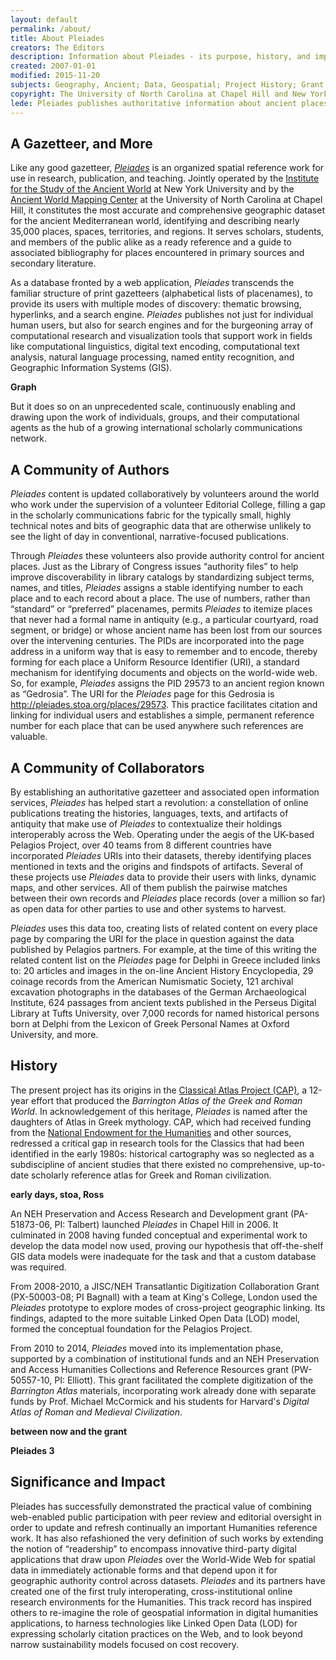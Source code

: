 ```yaml
---
layout: default
permalink: /about/
title: About Pleiades
creators: The Editors
description: Information about Pleiades - its purpose, history, and impact.
created: 2007-01-01
modified: 2015-11-20
subjects: Geography, Ancient; Data, Geospatial; Project History; Grant History; Documentation
copyright: The University of North Carolina at Chapel Hill and New York University
lede: Pleiades publishes authoritative information about ancient places and spaces, providing unique services for finding, displaying, and reusing it under open license as part of a revolutionary network of digital humanities projects.
---
```


## A Gazetteer, and More

Like any good gazetteer, [_Pleiades_](http://pleiades.stoa.org) is an organized spatial reference work for use in research, publication, and teaching. Jointly operated by the [Institute for the Study of the Ancient World](http://isaw.nyu.edu) at New York University and by the [Ancient World Mapping Center](http://awmc.unc.edu) at the University of North Carolina at Chapel Hill, it constitutes the most accurate and comprehensive geographic dataset for the ancient Mediterranean world, identifying and describing nearly 35,000 places, spaces, territories, and regions.  It serves scholars, students, and members of the public alike as a ready reference and a guide to associated bibliography for places encountered in primary sources and secondary literature. 

As a database fronted by a web application, _Pleiades_ transcends the familiar structure of print gazetteers (alphabetical lists of placenames), to provide its users with multiple modes of discovery: thematic browsing, hyperlinks, and a search engine. _Pleiades_ publishes not just for individual human users, but also for search engines and for the burgeoning array of computational research and visualization tools that support work in fields like computational linguistics, digital text encoding, computational text analysis, natural language processing, named entity recognition, and Geographic Information Systems (GIS).

**Graph**

But it does so on an unprecedented scale, continuously enabling and drawing upon the work of individuals, groups, and their computational agents as the hub of a growing international scholarly communications network.

## A Community of Authors

_Pleiades_ content is updated collaboratively by volunteers around the world who work under the supervision of a volunteer Editorial College, filling a gap in the scholarly communications fabric for the typically small, highly technical notes and bits of geographic data that are otherwise unlikely to see the light of day in conventional, narrative-focused publications.  

Through _Pleiades_ these volunteers also provide authority control for ancient places. Just as the Library of Congress issues “authority files” to help improve discoverability in library catalogs by standardizing subject terms, names, and titles, _Pleiades_ assigns a stable identifying number to each place and to each record about a place. The use of numbers, rather than “standard” or “preferred” placenames, permits _Pleiades_ to itemize places that never had a formal name in antiquity (e.g., a particular courtyard, road segment, or bridge) or whose ancient name has been lost from our sources over the intervening centuries. The PIDs are incorporated into the page address in a uniform way that is easy to remember and to encode, thereby forming for each place a Uniform Resource Identifier (URI), a standard mechanism for identifying documents and objects on the world-wide web.  So, for example, _Pleiades_ assigns the PID 29573 to an ancient region known as “Gedrosia”. The URI for the _Pleiades_ page for this Gedrosia is http://pleiades.stoa.org/places/29573. This practice facilitates citation and linking for individual users and establishes a simple, permanent reference number for each place that can be used anywhere such references are valuable. 

## A Community of Collaborators

By establishing an authoritative gazetteer and associated open information services, _Pleiades_ has helped start a revolution: a constellation of online publications treating the histories, languages, texts, and artifacts of antiquity that make use of _Pleiades_ to contextualize their holdings interoperably across the Web. Operating under the aegis of the UK-based Pelagios Project, over 40 teams from 8 different countries have incorporated _Pleiades_ URIs into their datasets, thereby identifying places mentioned in texts and the origins and findspots of artifacts.  Several of these projects use _Pleiades_ data to provide their users with links, dynamic maps, and other services. All of them publish the pairwise matches between their own records and _Pleiades_ place records (over a million so far) as open data for other parties to use and other systems to harvest. 

_Pleiades_ uses this data too, creating lists of related content on every place page by comparing the URI for the place in question against the data published by Pelagios partners. For example, at the time of this writing the related content list on the _Pleiades_ page for Delphi in Greece included links to: 20 articles and images in the on-line Ancient History Encyclopedia, 29 coinage records from the American Numismatic Society, 121 archival excavation photographs in the databases of the German Archaeological Institute, 624 passages from ancient texts published in the Perseus Digital Library at Tufts University, over 7,000 records for named historical persons born at Delphi from the Lexicon of Greek Personal Names at Oxford University, and more.  

## History

The present project has its origins in the [Classical Atlas Project (CAP)](http://www.unc.edu/depts/cl-atlas), a 12-year effort that produced the _Barrington Atlas of the Greek and Roman World_. In acknowledgement of this heritage, _Pleiades_ is named after the daughters of Atlas in Greek mythology.  CAP, which had received funding from the [National Endowment for the Humanities](http://www.neh.gov/) and other sources, redressed a critical gap in research tools for the Classics that had been identified in the early 1980s: historical cartography was so neglected as a subdiscipline of ancient studies that there existed no comprehensive, up-to-date scholarly reference atlas for Greek and Roman civilization.  

**early days, stoa, Ross**

An NEH Preservation and Access Research and Development grant (PA-51873-06, PI: Talbert) launched _Pleiades_ in Chapel Hill in 2006.  It culminated in 2008 having funded conceptual and experimental work to develop the data model now used, proving our hypothesis that off-the-shelf GIS data models were inadequate for the task and that a custom database was required.  

From 2008-2010, a JISC/NEH Transatlantic Digitization Collaboration Grant (PX-50003-08; PI Bagnall) with a team at King's College, London used the _Pleiades_ prototype to explore modes of cross-project geographic linking. Its findings, adapted to the more suitable Linked Open Data (LOD) model, formed the conceptual foundation for the Pelagios Project. 

From 2010 to 2014, _Pleiades_ moved into its implementation phase, supported by a combination of institutional funds and an NEH Preservation and Access Humanities Collections and Reference Resources grant (PW-50557-10, PI: Elliott). This grant facilitated the complete digitization of the _Barrington Atlas_ materials, incorporating work already done with separate funds by Prof. Michael McCormick and his students for Harvard's _Digital Atlas of Roman and Medieval Civilization_. 

**between now and the grant**

**Pleiades 3**

## Significance and Impact

Pleiades has successfully demonstrated the practical value of combining web-enabled public participation with peer review and editorial oversight in order to update and refresh continually an important Humanities reference work. It has also refashioned the very definition of such works by extending the notion of “readership” to encompass innovative third-party digital applications that draw upon _Pleiades_ over the World-Wide Web for spatial data in immediately actionable forms and that depend upon it for geographic authority control across datasets. _Pleiades_ and its partners have created one of the first truly interoperating, cross-institutional online research environments for the Humanities. This track record has inspired others to re-imagine the role of geospatial information in digital humanities applications, to harness technologies like Linked Open Data (LOD) for expressing scholarly citation practices on the Web, and to look beyond narrow sustainability models focused on cost recovery.  



